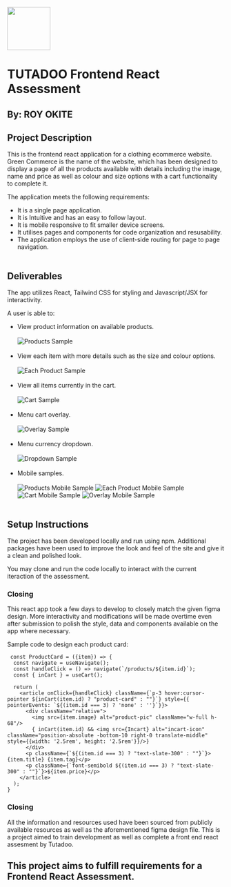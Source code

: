 [<img src="./public/site-logo.png" width="100"/>](site-logo.png)

# TUTADOO Frontend React Assessment

## By: ROY OKITE

## Project Description

This is the frontend react application for a clothing ecommerce website. Green Commerce is the name of the website, which has been designed to display a page of all the products available with details including the image, name and price as well as colour and size options with a cart functionality to complete it.

The application meets the following requirements:

- It is a single page application.
- It is Intuitive and has an easy to follow layout.
- It is mobile responsive to fit smaller device screens.
- It utilises pages and components for code organization and resusability.
- The application employs the use of client-side routing for page to page navigation.
  <br />
  <br />

## Deliverables

The app utilizes React, Tailwind CSS for styling and Javascript/JSX for interactivity.

A user is able to:

- View product information on available products.
  <br /> <br />
  ![Products Sample](./src/images/sc-products.png)
  <br /> <br />
- View each item with more details such as the size and colour options.
  <br /> <br />
  ![Each Product Sample](./src/images/sc-product.png)
  <br /> <br />
- View all items currently in the cart.
  <br /> <br />
  ![Cart Sample](./src/images/sc-cart.png)
  <br /> <br />
- Menu cart overlay.
  <br /> <br />
  ![Overlay Sample](./src/images/sc-overlay.png)
  <br /> <br />
- Menu currency dropdown.
  <br /> <br />
  ![Dropdown Sample](./src/images/sc-currency.png)
  <br /> <br />
- Mobile samples.
  <br /> <br />
  ![Products Mobile Sample](./src/images/sc-products-mobile.png)
  ![Each Product Mobile Sample](./src/images/sc-product-mobile.png)
  ![Cart Mobile Sample](./src/images/sc-cart-mobile.png)
  ![Overlay Mobile Sample](./src/images/sc-overlay-mobile.png)
  <br /> <br />

## Setup Instructions

The project has been developed locally and run using npm. Additional packages have been used to improve
the look and feel of the site and give it a clean and polished look.

You may clone and run the code locally to interact with the current iteraction of the assessment.

### Closing

This react app took a few days to develop to closely match the given figma design. More interactivity and modifications will be made overtime even after submission to polish the style, data and components available on the app where necessary.

Sample code to design each product card:

```
 const ProductCard = ({item}) => {
  const navigate = useNavigate();
  const handleClick = () => navigate(`/products/${item.id}`);
  const { inCart } = useCart();

  return (
    <article onClick={handleClick} className={`p-3 hover:cursor-pointer ${inCart(item.id) ? "product-card" : ""}`} style={{ pointerEvents: `${(item.id === 3) ? 'none' : ''}`}}>
      <div className="relative">
        <img src={item.image} alt="product-pic" className="w-full h-68"/>
        { inCart(item.id) && <img src={Incart} alt="incart-icon" className="position-absolute -bottom-10 right-0 translate-middle" style={{width: '2.5rem', height: '2.5rem'}}/>}
      </div>
      <p className={`${(item.id === 3) ? "text-slate-300" : ""}`}>{item.title} {item.tag}</p>
      <p className={`font-semibold ${(item.id === 3) ? "text-slate-300" : ""}`}>${item.price}</p>
    </article>
  );
}
```

### Closing

All the information and resources used have been sourced from publicly available resources as well as the aforementioned figma design file. This is a project aimed to train development as well as complete
a front end react assesment by Tutadoo.

## This project aims to fulfill requirements for a Frontend React Assessment.